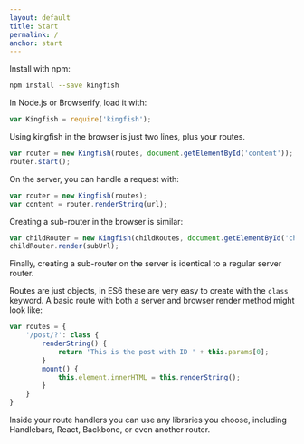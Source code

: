 ```yaml
---
layout: default
title: Start
permalink: /
anchor: start
---
```


Install with npm:

```sh
npm install --save kingfish
```

In Node.js or Browserify, load it with:

```js
var Kingfish = require('kingfish');
```

Using kingfish in the browser is just two lines, plus your routes.

```js
var router = new Kingfish(routes, document.getElementById('content'));
router.start();
```

On the server, you can handle a request with:

```js
var router = new Kingfish(routes);
var content = router.renderString(url);
```

Creating a sub-router in the browser is similar:

```js
var childRouter = new Kingfish(childRoutes, document.getElementById('childContent'));
childRouter.render(subUrl);
```

Finally, creating a sub-router on the server is identical to a regular server router.

Routes are just objects, in ES6 these are very easy to create with the `class` keyword. A basic route with both a server and browser render method might look like:

```js
var routes = {
	'/post/?': class {
		renderString() {
			return 'This is the post with ID ' + this.params[0];
		}
		mount() {
			this.element.innerHTML = this.renderString();
		}
	}
}
```

Inside your route handlers you can use any libraries you choose, including Handlebars, React, Backbone, or even another router.
